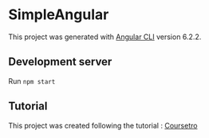 # SimpleAngular

This project was generated with [Angular CLI](https://github.com/angular/angular-cli) version 6.2.2.

## Development server

Run `npm start`

## Tutorial

This project was created following the tutorial : 
[Coursetro](https://coursetro.com/posts/code/154/Angular-6-Tutorial---Learn-Angular-6-in-this-Crash-Course)

